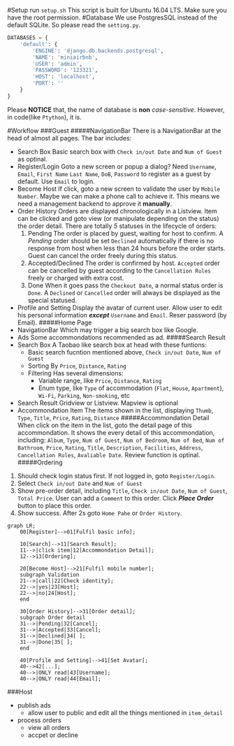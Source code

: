 #Setup
run `setup.sh`
This script is built for Ubuntu 16.04 LTS. Make sure you have the root permission.
#Database
We use PostgresSQL instead of the default SQLite. So please read the `setting.py`.
```python
DATABASES = {
    'default': {
        'ENGINE': 'django.db.backends.postgresql',
        'NAME': 'miniairbnb',
        'USER': 'admin',
        'PASSWORD': '123321',
        'HOST': 'localhost',
        'PORT': ''
    }
}
```
Please **NOTICE** that, the name of database is **non** *case-sensitive*. However, in code(like `Ptython`), it is.

#Workflow
###Guest
#####NavigationBar
There is a NavigationBar at the head of almost all pages.
The bar includes:
- Search Box
Basic search box with `Check in/out Date` and `Num of Guest` as optinal.
- Register/Login
Goto a new screen or popup a dialog?
Need `Username`, `Email`, `First Name` `Last Name`, `DoB`, `Password` to register as a guest by default.
Use `Email` to login.
- Become Host
If click, goto a new screen to validate the user by `Mobile Number`. Maybe we can make a phone call to achieve it. This means we need a management backend to approve it **manually**.
- Order History
Orders are displayed chronologically in a Listview. Item can be clicked and goto view (or manipulate depending on the status) the order detail.
There are totally *5* statuses in the lifecycle of orders:
  1. Pending
  The order is placed by guest, waiting for host to confirm. A *Pending* order should be set `Declined` automatically if there is no response from host when less than 24 hours before the order starts.
  Guest can cancel the order freely during this status.
  2. Accepted/Declined
  The order is confirmed by host.
  `Accepted` order can be cancelled by guest according to the `Cancellation Rules` freely or charged with extra cost.
  3. Done
  When it goes pass the `Checkout Date`, a normal status order is `Done`.
  A `Declined` or `Cancelled` order will always be displayed as the special statused.
- Profile and Setting
Display the avatar of current user.
Allow user to edit his personal information ***except*** `Username` and `Email`.
Reser password (by Email).
#####Home Page
- NavigationBar
Which may trigger a big search box like Google.
- Ads
Some accommondations recommended as ad.
#####Search Result
- Search Box
A Taobao like search box at head with these funtions:
    - Basic search fucntion mentioned above, `Check in/out Date`, `Num of Guest`
    - Sorting
    By `Price`, `Distance`, `Rating`
    - Filtering
    Has several dimensions:
        - Variable range, like `Price`, `Distance`, `Rating`
        - Enum type, like `Type` of accommodation (`Flat`, `House`, `Apartment`), `Wi-Fi`, `Parking`, `Non-smoking`, etc
- Search Result
Gridview or Listview. Mapview is optional
- Accommondation Item
The items shown in the list, displaying `Thumb`, `Type`, `Title`, `Price`, `Rating`, `Distance`
#####Accommondation Detail
When click on the item in the list, goto the detail page of this accommondation. It shows the every detail of this accommondation, including:
`Album`, `Type`, `Num of Guest`, `Num of Bedroom`, `Num of Bed`, `Num of Bathroom`, `Price`, `Rating`, `Title`, `Description`, `Facilities`, `Address`, `Cancellation Rules`, `Avaliable Date`.
Review function is optinal.
#####Ordering
1. Should check login status first. If not logged in, goto `Register/Login`.
2. Select `Check in/out Date` and `Num of Guest`
3. Show pre-order detail, including `Title`, `Check in/out Date`, `Num of Guest`, `Total Price`. User can add a `Comment` to this order. Click ***Place Order*** button to place this order.
4. Show success. After 2s goto `Home Pahe` or `Order History`.

```mermaid
graph LR;
    00[Register]-->01[Fulfil basic info];

    10[Search]-->11[Search Result];
    11-->|click item|12[Accommondation Detail];
    12-->13[Ordering];

    20[Become Host]-->21[Fulfil mobile number];
    subgraph Validation
    21-->|call|22[Check identity];
    22-->|yes|23[Host];
    22-->|no|24[Host];
    end

    30[Order History]-->31[Order detail];
    subgraph Order detail
    31-->|Pending|32[Cancel];
    31-->|Accepted|33[Cancel];
    31-->|Declined|34[ ];
    31-->|Done|35[ ];
    end

    40[Profile and Setting]-->41[Set Avatar];
    40-->42[...];
    40-->|ONLY read|43[Username];
    40-->|ONLY read|44[Email];
```

###Host
- publish ads
    - allow user to public and edit all the things mentioned in `item_detail`
- process orders
    - view all orders
    - accpet or decline